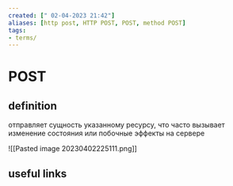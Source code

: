 ```yaml
---
created: [" 02-04-2023 21:42"]
aliases: [http post, HTTP POST, POST, method POST]
tags:
- terms/
---
```


# POST

## definition

отправляет сущность указанному ресурсу, что часто вызывает изменение состояния или побочные эффекты на сервере

![[Pasted image 20230402225111.png]]

## useful links
